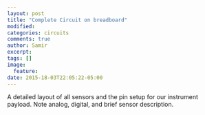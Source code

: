 ```yaml
---
layout: post
title: "Complete Circuit on breadboard"
modified:
categories: circuits
comments: true
author: Samir
excerpt:
tags: []
image:
  feature:
date: 2015-18-03T22:05:22-05:00
---
```


A detailed layout of all sensors and the pin setup for our instrument payload. Note analog, digital, and brief sensor description.
